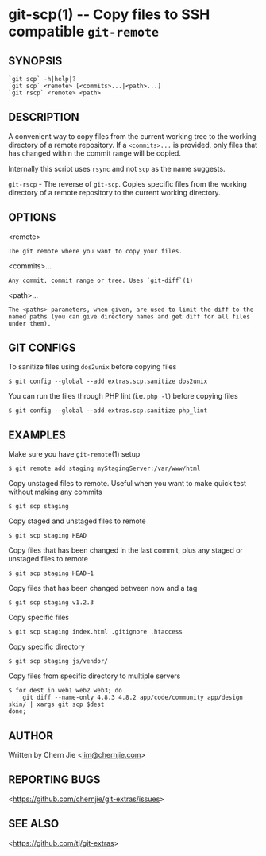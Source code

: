 git-scp(1) -- Copy files to SSH compatible `git-remote`
=======================================================

## SYNOPSIS

    `git scp` -h|help|?
    `git scp` <remote> [<commits>...|<path>...]
    `git rscp` <remote> <path>

## DESCRIPTION

A convenient way to copy files from the current working tree to the working directory of a remote repository. If a `<commits>...` is provided, only files that has changed within the commit range will be copied.

Internally this script uses `rsync` and not `scp` as the name suggests. 

`git-rscp` - The reverse of `git-scp`. Copies specific files from the working directory of a remote repository to the current working directory.

## OPTIONS

  &lt;remote&gt;

    The git remote where you want to copy your files.

  &lt;commits&gt;...

    Any commit, commit range or tree. Uses `git-diff`(1)

  &lt;path&gt;...

    The <paths> parameters, when given, are used to limit the diff to the named paths (you can give directory names and get diff for all files under them).

## GIT CONFIGS

 To sanitize files using `dos2unix` before copying files

    $ git config --global --add extras.scp.sanitize dos2unix

 You can run the files through PHP lint (i.e. `php -l`) before copying files

    $ git config --global --add extras.scp.sanitize php_lint

## EXAMPLES

 Make sure you have `git-remote`(1) setup

    $ git remote add staging myStagingServer:/var/www/html

 Copy unstaged files to remote. Useful when you want to make quick test without making any commits

    $ git scp staging

 Copy staged and unstaged files to remote

    $ git scp staging HEAD

 Copy files that has been changed in the last commit, plus any staged or unstaged files to remote

    $ git scp staging HEAD~1

 Copy files that has been changed between now and a tag

    $ git scp staging v1.2.3

 Copy specific files

    $ git scp staging index.html .gitignore .htaccess

 Copy specific directory

    $ git scp staging js/vendor/

 Copy files from specific directory to multiple servers

    $ for dest in web1 web2 web3; do
        git diff --name-only 4.8.3 4.8.2 app/code/community app/design skin/ | xargs git scp $dest
    done;

## AUTHOR

Written by Chern Jie &lt;<lim@chernjie.com>&gt;

## REPORTING BUGS

&lt;<https://github.com/chernjie/git-extras/issues>&gt;

## SEE ALSO

&lt;<https://github.com/tj/git-extras>&gt;
